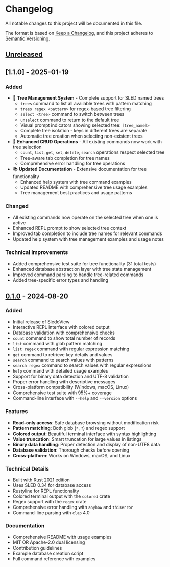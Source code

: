 # Changelog

All notable changes to this project will be documented in this file.

The format is based on [Keep a Changelog](https://keepachangelog.com/en/1.0.0/),
and this project adheres to [Semantic Versioning](https://semver.org/spec/v2.0.0.html).

## [Unreleased]

## [1.1.0] - 2025-01-19

### Added
- 🌳 **Tree Management System** - Complete support for SLED named trees
  - `trees` command to list all available trees with pattern matching
  - `trees regex <pattern>` for regex-based tree filtering
  - `select <tree>` command to switch between trees
  - `unselect` command to return to the default tree
  - Visual prompt indicators showing selected tree: `[tree_name]>`
  - Complete tree isolation - keys in different trees are separate
  - Automatic tree creation when selecting non-existent trees
- 🎯 **Enhanced CRUD Operations** - All existing commands now work with tree selection
  - `count`, `list`, `get`, `set`, `delete`, `search` operations respect selected tree
  - Tree-aware tab completion for tree names
  - Comprehensive error handling for tree operations
- 📚 **Updated Documentation** - Extensive documentation for tree functionality
  - Enhanced help system with tree command examples
  - Updated README with comprehensive tree usage examples
  - Tree management best practices and usage patterns

### Changed
- All existing commands now operate on the selected tree when one is active
- Enhanced REPL prompt to show selected tree context
- Improved tab completion to include tree names for relevant commands
- Updated help system with tree management examples and usage notes

### Technical Improvements
- Added comprehensive test suite for tree functionality (31 total tests)
- Enhanced database abstraction layer with tree state management
- Improved command parsing to handle tree-related commands
- Added tree-specific error types and handling

## [0.1.0] - 2024-08-20

### Added
- Initial release of SledoView
- Interactive REPL interface with colored output
- Database validation with comprehensive checks
- `count` command to show total number of records
- `list` command with glob pattern matching
- `list regex` command with regular expression matching
- `get` command to retrieve key details and values
- `search` command to search values with patterns
- `search regex` command to search values with regular expressions
- `help` command with detailed usage examples
- Support for binary data detection and UTF-8 validation
- Proper error handling with descriptive messages
- Cross-platform compatibility (Windows, macOS, Linux)
- Comprehensive test suite with 95%+ coverage
- Command-line interface with `--help` and `--version` options

### Features
- **Read-only access**: Safe database browsing without modification risk
- **Pattern matching**: Both glob (`*`, `?`) and regex support
- **Colored output**: Beautiful terminal interface with syntax highlighting
- **Value truncation**: Smart truncation for large values in listings
- **Binary data handling**: Proper detection and display of non-UTF8 data
- **Database validation**: Thorough checks before opening
- **Cross-platform**: Works on Windows, macOS, and Linux

### Technical Details
- Built with Rust 2021 edition
- Uses SLED 0.34 for database access
- Rustyline for REPL functionality
- Colored terminal output with the `colored` crate
- Regex support with the `regex` crate
- Comprehensive error handling with `anyhow` and `thiserror`
- Command-line parsing with `clap` 4.0

### Documentation
- Comprehensive README with usage examples
- MIT OR Apache-2.0 dual licensing
- Contribution guidelines
- Example database creation script
- Full command reference with examples

[Unreleased]: https://github.com/yourusername/sledoview/compare/v0.1.0...HEAD
[0.1.0]: https://github.com/yourusername/sledoview/releases/tag/v0.1.0
